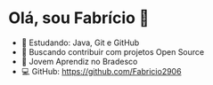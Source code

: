# Olá, sou Fabrício 👋
- 🌱 Estudando: Java, Git e GitHub
- 🚀 Buscando contribuir com projetos Open Source
- 💼 Jovem Aprendiz no Bradesco
- 💻 GitHub: https://github.com/Fabricio2906

